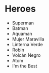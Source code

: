 # Heroes

* Superman
* Batman
* Aquaman
* Mujer Maravilla
* Linterna Verde
* Robin
* Volcán Negro
* Atom
* I'm the Best
